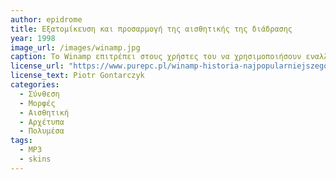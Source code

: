 ```yaml
---
author: epidrome
title: Εξατομίκευση και προσαρμογή της αισθητικής της διάδρασης 
year: 1998
image_url: /images/winamp.jpg
caption: Το Winamp επιτρέπει στους χρήστες του να χρησιμοποιήσουν εναλλακτικές εμφανίσεις (skins) και επιπλέον, τους παρέχει ένα καλά τεκμηριωμένο τρόπο για να φτιάξουν τις δικές τους, με αποτέλεσμα να έχει δημιουργηθεί μια πολύ μεγάλη συλλογή από εμφανίσεις, με τις περισσότερες από αυτές να δίνουν έμφαση στη μορφή και να υιοθετούν ένα σκευομορφικό στυλ διάδρασης.
license_url: "https://www.purepc.pl/winamp-historia-najpopularniejszego-odtwarzacza-dla-windows?page=0,4"
license_text: Piotr Gontarczyk 
categories:
  - Σύνθεση
  - Μορφές
  - Αισθητική
  - Αρχέτυπα
  - Πολυμέσα
tags:
  - MP3
  - skins
---
```


